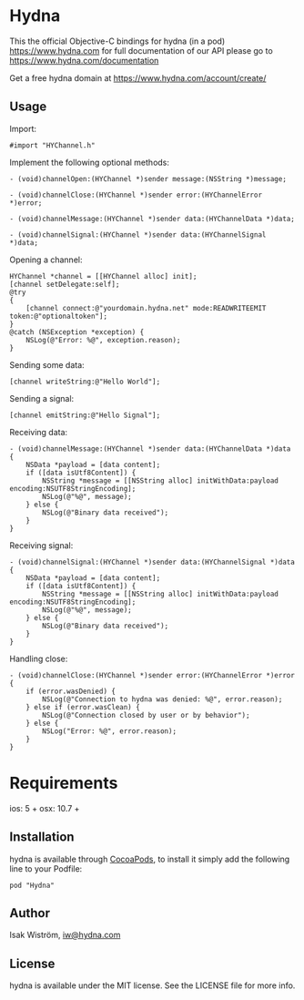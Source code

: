 # Hydna

This the official Objective-C bindings for hydna (in a pod) https://www.hydna.com for full documentation of our API please go to https://www.hydna.com/documentation

Get a free hydna domain at https://www.hydna.com/account/create/

## Usage

Import:

    #import "HYChannel.h"

Implement the following optional **<HYChannelDelegate>** methods:

    - (void)channelOpen:(HYChannel *)sender message:(NSString *)message;

    - (void)channelClose:(HYChannel *)sender error:(HYChannelError *)error;

    - (void)channelMessage:(HYChannel *)sender data:(HYChannelData *)data;

    - (void)channelSignal:(HYChannel *)sender data:(HYChannelSignal *)data;

Opening a channel:

    HYChannel *channel = [[HYChannel alloc] init];
    [channel setDelegate:self];
    @try
    {
        [channel connect:@"yourdomain.hydna.net" mode:READWRITEEMIT token:@"optionaltoken"];
    }
    @catch (NSException *exception) {
        NSLog(@"Error: %@", exception.reason);
    }

Sending some data:
    
    [channel writeString:@"Hello World"];

Sending a signal:

    [channel emitString:@"Hello Signal"];

Receiving data:
    
    - (void)channelMessage:(HYChannel *)sender data:(HYChannelData *)data
    {
        NSData *payload = [data content];
        if ([data isUtf8Content]) {
            NSString *message = [[NSString alloc] initWithData:payload encoding:NSUTF8StringEncoding];
            NSLog(@"%@", message);
        } else {
            NSLog(@"Binary data received");
        }
    }

Receiving signal:

    - (void)channelSignal:(HYChannel *)sender data:(HYChannelSignal *)data
    {
        NSData *payload = [data content];
        if ([data isUtf8Content]) {
            NSString *message = [[NSString alloc] initWithData:payload encoding:NSUTF8StringEncoding];
            NSLog(@"%@", message);
        } else {
            NSLog(@"Binary data received");
        }
    }

Handling close:

    - (void)channelClose:(HYChannel *)sender error:(HYChannelError *)error
    {
        if (error.wasDenied) {
            NSLog(@"Connection to hydna was denied: %@", error.reason);
        } else if (error.wasClean) {
            NSLog(@"Connection closed by user or by behavior");
        } else {
            NSLog("Error: %@", error.reason);
        }
    }


# Requirements

ios: 5 +
osx: 10.7 +

## Installation

hydna is available through [CocoaPods](http://cocoapods.org), to install
it simply add the following line to your Podfile:

    pod "Hydna"

## Author

Isak Wiström, iw@hydna.com

## License

hydna is available under the MIT license. See the LICENSE file for more info.
